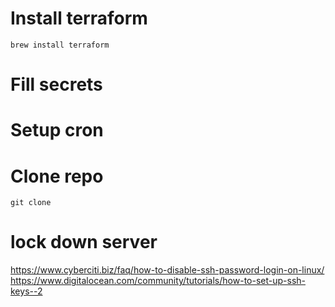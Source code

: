# Install terraform
`brew install terraform`

# Fill secrets

# Setup cron

# Clone repo
`git clone`


# lock down server
<https://www.cyberciti.biz/faq/how-to-disable-ssh-password-login-on-linux/>
<https://www.digitalocean.com/community/tutorials/how-to-set-up-ssh-keys--2>
